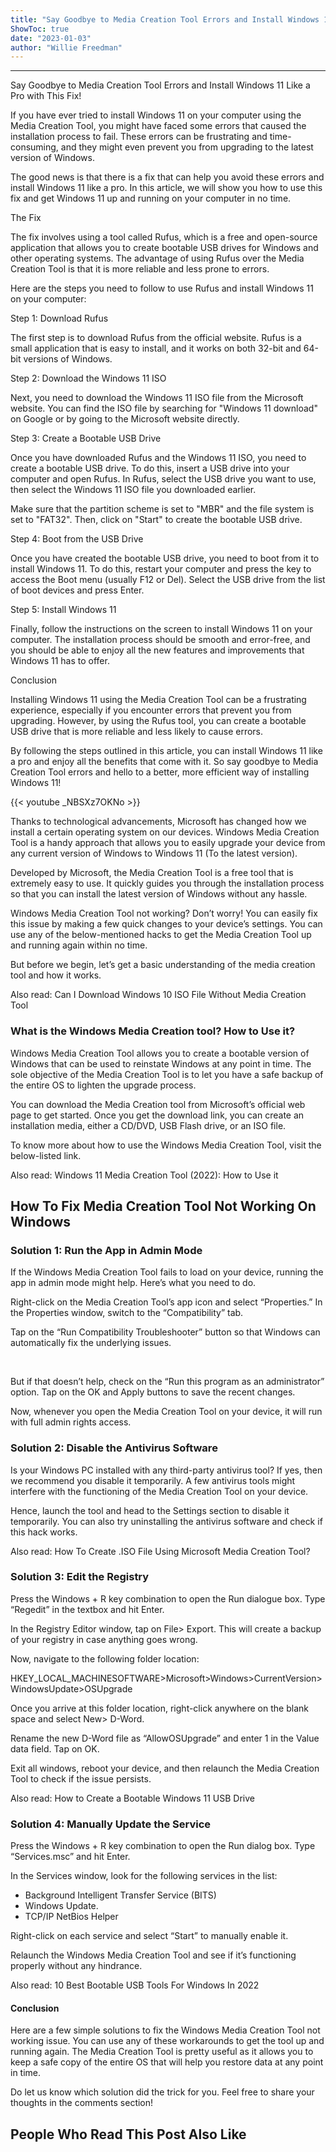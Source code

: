 ```yaml
---
title: "Say Goodbye to Media Creation Tool Errors and Install Windows 11 Like a Pro with This Fix!"
ShowToc: true 
date: "2023-01-03"
author: "Willie Freedman"
---
```

*****
Say Goodbye to Media Creation Tool Errors and Install Windows 11 Like a Pro with This Fix!

If you have ever tried to install Windows 11 on your computer using the Media Creation Tool, you might have faced some errors that caused the installation process to fail. These errors can be frustrating and time-consuming, and they might even prevent you from upgrading to the latest version of Windows.

The good news is that there is a fix that can help you avoid these errors and install Windows 11 like a pro. In this article, we will show you how to use this fix and get Windows 11 up and running on your computer in no time.

The Fix

The fix involves using a tool called Rufus, which is a free and open-source application that allows you to create bootable USB drives for Windows and other operating systems. The advantage of using Rufus over the Media Creation Tool is that it is more reliable and less prone to errors.

Here are the steps you need to follow to use Rufus and install Windows 11 on your computer:

Step 1: Download Rufus

The first step is to download Rufus from the official website. Rufus is a small application that is easy to install, and it works on both 32-bit and 64-bit versions of Windows.

Step 2: Download the Windows 11 ISO

Next, you need to download the Windows 11 ISO file from the Microsoft website. You can find the ISO file by searching for "Windows 11 download" on Google or by going to the Microsoft website directly.

Step 3: Create a Bootable USB Drive

Once you have downloaded Rufus and the Windows 11 ISO, you need to create a bootable USB drive. To do this, insert a USB drive into your computer and open Rufus. In Rufus, select the USB drive you want to use, then select the Windows 11 ISO file you downloaded earlier.

Make sure that the partition scheme is set to "MBR" and the file system is set to "FAT32". Then, click on "Start" to create the bootable USB drive.

Step 4: Boot from the USB Drive

Once you have created the bootable USB drive, you need to boot from it to install Windows 11. To do this, restart your computer and press the key to access the Boot menu (usually F12 or Del). Select the USB drive from the list of boot devices and press Enter.

Step 5: Install Windows 11

Finally, follow the instructions on the screen to install Windows 11 on your computer. The installation process should be smooth and error-free, and you should be able to enjoy all the new features and improvements that Windows 11 has to offer.

Conclusion

Installing Windows 11 using the Media Creation Tool can be a frustrating experience, especially if you encounter errors that prevent you from upgrading. However, by using the Rufus tool, you can create a bootable USB drive that is more reliable and less likely to cause errors.

By following the steps outlined in this article, you can install Windows 11 like a pro and enjoy all the benefits that come with it. So say goodbye to Media Creation Tool errors and hello to a better, more efficient way of installing Windows 11!

{{< youtube _NBSXz7OKNo >}} 



Thanks to technological advancements, Microsoft has changed how we install a certain operating system on our devices. Windows Media Creation Tool is a handy approach that allows you to easily upgrade your device from any current version of Windows to Windows 11 (To the latest version).
 
Developed by Microsoft, the Media Creation Tool is a free tool that is extremely easy to use. It quickly guides you through the installation process so that you can install the latest version of Windows without any hassle.
 

 
Windows Media Creation Tool not working? Don’t worry! You can easily fix this issue by making a few quick changes to your device’s settings. You can use any of the below-mentioned hacks to get the Media Creation Tool up and running again within no time.
 
But before we begin, let’s get a basic understanding of the media creation tool and how it works.
 
Also read: Can I Download Windows 10 ISO File Without Media Creation Tool
 
### What is the Windows Media Creation tool? How to Use it?
 
Windows Media Creation Tool allows you to create a bootable version of Windows that can be used to reinstate Windows at any point in time. The sole objective of the Media Creation Tool is to let you have a safe backup of the entire OS to lighten the upgrade process.
 
You can download the Media Creation tool from Microsoft’s official web page to get started. Once you get the download link, you can create an installation media, either a CD/DVD, USB Flash drive, or an ISO file.
 
To know more about how to use the Windows Media Creation Tool, visit the below-listed link.
 
Also read: Windows 11 Media Creation Tool (2022): How to Use it
 
## How To Fix Media Creation Tool Not Working On Windows
 
### Solution 1: Run the App in Admin Mode
 
If the Windows Media Creation Tool fails to load on your device, running the app in admin mode might help. Here’s what you need to do.
 
Right-click on the Media Creation Tool’s app icon and select “Properties.” In the Properties window, switch to the “Compatibility” tab.
 
Tap on the “Run Compatibility Troubleshooter” button so that Windows can automatically fix the underlying issues.
 
 
 
But if that doesn’t help, check on the “Run this program as an administrator” option. Tap on the OK and Apply buttons to save the recent changes.
 
Now, whenever you open the Media Creation Tool on your device, it will run with full admin rights access.
 
### Solution 2: Disable the Antivirus Software
 
Is your Windows PC installed with any third-party antivirus tool? If yes, then we recommend you disable it temporarily. A few antivirus tools might interfere with the functioning of the Media Creation Tool on your device.
 
Hence, launch the tool and head to the Settings section to disable it temporarily. You can also try uninstalling the antivirus software and check if this hack works.
 
Also read: How To Create .ISO File Using Microsoft Media Creation Tool?
 
### Solution 3: Edit the Registry
 
Press the Windows + R key combination to open the Run dialogue box. Type “Regedit” in the textbox and hit Enter.
 
In the Registry Editor window, tap on File> Export. This will create a backup of your registry in case anything goes wrong.
 
Now, navigate to the following folder location:
 
HKEY_LOCAL_MACHINESOFTWARE>Microsoft>Windows>CurrentVersion>WindowsUpdate>OSUpgrade
 
Once you arrive at this folder location, right-click anywhere on the blank space and select New> D-Word.
 
Rename the new D-Word file as “AllowOSUpgrade” and enter 1 in the Value data field. Tap on OK.
 
Exit all windows, reboot your device, and then relaunch the Media Creation Tool to check if the issue persists.
 
Also read: How to Create a Bootable Windows 11 USB Drive
 
### Solution 4: Manually Update the Service
 
Press the Windows + R key combination to open the Run dialog box. Type “Services.msc” and hit Enter.
 
In the Services window, look for the following services in the list:
 
- Background Intelligent Transfer Service (BITS)
 - Windows Update.
 - TCP/IP NetBios Helper

 
Right-click on each service and select “Start” to manually enable it.
 
Relaunch the Windows Media Creation Tool and see if it’s functioning properly without any hindrance.
 
Also read: 10 Best Bootable USB Tools For Windows In 2022 
 
#### Conclusion
 
Here are a few simple solutions to fix the Windows Media Creation Tool not working issue. You can use any of these workarounds to get the tool up and running again. The Media Creation Tool is pretty useful as it allows you to keep a safe copy of the entire OS that will help you restore data at any point in time.
 
Do let us know which solution did the trick for you. Feel free to share your thoughts in the comments section!
 
##  People Who Read This Post Also Like 



